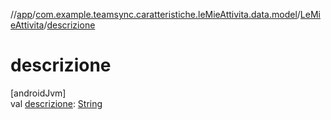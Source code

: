 //[app](../../../index.md)/[com.example.teamsync.caratteristiche.leMieAttivita.data.model](../index.md)/[LeMieAttivita](index.md)/[descrizione](descrizione.md)

# descrizione

[androidJvm]\
val [descrizione](descrizione.md): [String](https://kotlinlang.org/api/latest/jvm/stdlib/kotlin/-string/index.html)
